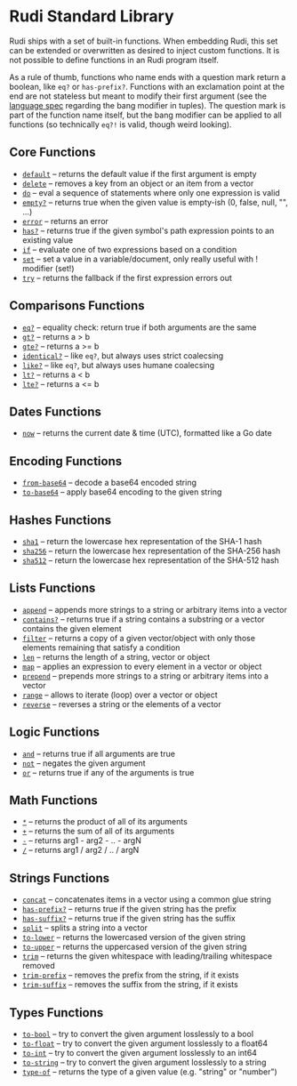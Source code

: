 # Rudi Standard Library

Rudi ships with a set of built-in functions. When embedding Rudi, this set can
be extended or overwritten as desired to inject custom functions. It is not
possible to define functions in an Rudi program itself.

As a rule of thumb, functions who name ends with a question mark return a boolean,
like `eq?` or `has-prefix?`. Functions with an exclamation point at the end are
not stateless but meant to modify their first argument (see the
[language spec](../language.md) regarding the bang modifier in tuples). The
question mark is part of the function name itself, but the bang modifier can be
applied to all functions (so technically `eq?!` is valid, though weird looking).

<!-- BEGIN_TOC -->
## Core Functions

* [`default`](../functions/core-default.md) – returns the default value if the first argument is empty
* [`delete`](../functions/core-delete.md) – removes a key from an object or an item from a vector
* [`do`](../functions/core-do.md) – eval a sequence of statements where only one expression is valid
* [`empty?`](../functions/core-empty.md) – returns true when the given value is empty-ish (0, false, null, "", ...)
* [`error`](../functions/core-error.md) – returns an error
* [`has?`](../functions/core-has.md) – returns true if the given symbol's path expression points to an existing value
* [`if`](../functions/core-if.md) – evaluate one of two expressions based on a condition
* [`set`](../functions/core-set.md) – set a value in a variable/document, only really useful with ! modifier (set!)
* [`try`](../functions/core-try.md) – returns the fallback if the first expression errors out

## Comparisons Functions

* [`eq?`](../functions/comparisons-eq.md) – equality check: return true if both arguments are the same
* [`gt?`](../functions/comparisons-gt.md) – returns a > b
* [`gte?`](../functions/comparisons-gte.md) – returns a >= b
* [`identical?`](../functions/comparisons-identical.md) – like `eq?`, but always uses strict coalecsing
* [`like?`](../functions/comparisons-like.md) – like `eq?`, but always uses humane coalecsing
* [`lt?`](../functions/comparisons-lt.md) – returns a < b
* [`lte?`](../functions/comparisons-lte.md) – returns a <= b

## Dates Functions

* [`now`](../functions/dates-now.md) – returns the current date & time (UTC), formatted like a Go date

## Encoding Functions

* [`from-base64`](../functions/encoding-from-base64.md) – decode a base64 encoded string
* [`to-base64`](../functions/encoding-to-base64.md) – apply base64 encoding to the given string

## Hashes Functions

* [`sha1`](../functions/hashes-sha1.md) – return the lowercase hex representation of the SHA-1 hash
* [`sha256`](../functions/hashes-sha256.md) – return the lowercase hex representation of the SHA-256 hash
* [`sha512`](../functions/hashes-sha512.md) – return the lowercase hex representation of the SHA-512 hash

## Lists Functions

* [`append`](../functions/lists-append.md) – appends more strings to a string or arbitrary items into a vector
* [`contains?`](../functions/lists-contains.md) – returns true if a string contains a substring or a vector contains the given element
* [`filter`](../functions/lists-filter.md) – returns a copy of a given vector/object with only those elements remaining that satisfy a condition
* [`len`](../functions/lists-len.md) – returns the length of a string, vector or object
* [`map`](../functions/lists-map.md) – applies an expression to every element in a vector or object
* [`prepend`](../functions/lists-prepend.md) – prepends more strings to a string or arbitrary items into a vector
* [`range`](../functions/lists-range.md) – allows to iterate (loop) over a vector or object
* [`reverse`](../functions/lists-reverse.md) – reverses a string or the elements of a vector

## Logic Functions

* [`and`](../functions/logic-and.md) – returns true if all arguments are true
* [`not`](../functions/logic-not.md) – negates the given argument
* [`or`](../functions/logic-or.md) – returns true if any of the arguments is true

## Math Functions

* [`*`](../functions/math-mult.md) – returns the product of all of its arguments
* [`+`](../functions/math-add.md) – returns the sum of all of its arguments
* [`-`](../functions/math-sub.md) – returns arg1 - arg2 - .. - argN
* [`/`](../functions/math-div.md) – returns arg1 / arg2 / .. / argN

## Strings Functions

* [`concat`](../functions/strings-concat.md) – concatenates items in a vector using a common glue string
* [`has-prefix?`](../functions/strings-has-prefix.md) – returns true if the given string has the prefix
* [`has-suffix?`](../functions/strings-has-suffix.md) – returns true if the given string has the suffix
* [`split`](../functions/strings-split.md) – splits a string into a vector
* [`to-lower`](../functions/strings-to-lower.md) – returns the lowercased version of the given string
* [`to-upper`](../functions/strings-to-upper.md) – returns the uppercased version of the given string
* [`trim`](../functions/strings-trim.md) – returns the given whitespace with leading/trailing whitespace removed
* [`trim-prefix`](../functions/strings-trim-prefix.md) – removes the prefix from the string, if it exists
* [`trim-suffix`](../functions/strings-trim-suffix.md) – removes the suffix from the string, if it exists

## Types Functions

* [`to-bool`](../functions/types-to-bool.md) – try to convert the given argument losslessly to a bool
* [`to-float`](../functions/types-to-float.md) – try to convert the given argument losslessly to a float64
* [`to-int`](../functions/types-to-int.md) – try to convert the given argument losslessly to an int64
* [`to-string`](../functions/types-to-string.md) – try to convert the given argument losslessly to a string
* [`type-of`](../functions/types-type-of.md) – returns the type of a given value (e.g. "string" or "number")
<!-- END_TOC -->
